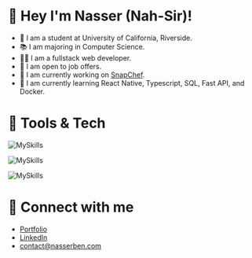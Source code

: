 # 👋 Hey I'm Nasser (Nah-Sir)!

- 🏫 I am a student at University of California, Riverside.
- 📚 I am majoring in Computer Science.
- 👨‍💻 I am a fullstack web developer.
- 🤝 I am open to job offers.
- 🔭 I am currently working on [SnapChef](https://snapchefapp.vercel.app).
- 🌱 I am currently learning React Native, Typescript, SQL, Fast API, and Docker.

# 🔨 Tools & Tech
![MySkills](https://skillicons.dev/icons?i=js,ts,html,css,react,next,nodejs)

![MySkills](https://skillicons.dev/icons?i=express,aws,mongodb,dynamodb,firebase,npm,python)

![MySkills](https://skillicons.dev/icons?i=docker,figma,c,cpp,bootstrap,tailwind,fastapi)

# 🔗 Connect with me
- [Portfolio](https://nasserben.com)
- [LinkedIn](https://www.linkedin.com/in/nasserben/)
- contact@nasserben.com
